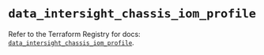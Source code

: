 # `data_intersight_chassis_iom_profile`

Refer to the Terraform Registry for docs: [`data_intersight_chassis_iom_profile`](https://registry.terraform.io/providers/ciscodevnet/intersight/1.0.71/docs/data-sources/chassis_iom_profile).
